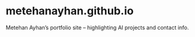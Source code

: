 # metehanayhan.github.io
 Metehan Ayhan’s portfolio site – highlighting AI projects and contact info.
